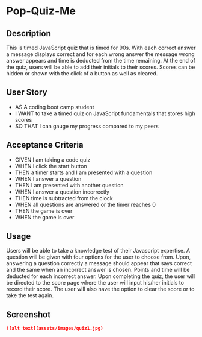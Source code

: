 # Pop-Quiz-Me

## Description

This is timed JavaScript quiz that is timed for 90s. With each correct answer a message displays correct and for each wrong answer the message wrong answer appears and time is deducted from the time remaining. At the end of the quiz, users will be able to add their initials to their scores. Scores can be hidden or shown with the click of a button as well as cleared. 

## User Story

- AS A coding boot camp student
- I WANT to take a timed quiz on JavaScript fundamentals that stores high scores
- SO THAT I can gauge my progress compared to my peers


## Acceptance Criteria

- GIVEN I am taking a code quiz
- WHEN I click the start button
- THEN a timer starts and I am presented with a question
- WHEN I answer a question
- THEN I am presented with another question
- WHEN I answer a question incorrectly
- THEN time is subtracted from the clock
- WHEN all questions are answered or the timer reaches 0
- THEN the game is over
- WHEN the game is over


## Usage

Users will be able to take a knowledge test of their Javascript expertise. A question will be given with four options for the user to choose from. Upon, answering a question correctly a message should appear that says correct and the same when an incorrect answer is chosen. Points and time will be deducted for each incorrect answer. Upon completing the quiz, the user will be directed to the score page where the user will input his/her initials to record their score. The user will also have the option to clear the score or to take the test again.

## Screenshot

```md
![alt text](assets/images/quiz1.jpg)
```

